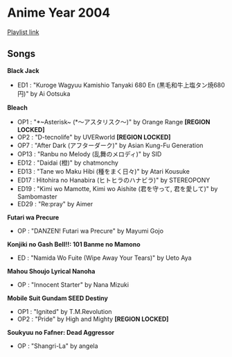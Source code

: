 # Anime Year 2004

[Playlist link](https://open.spotify.com/user/fz230568w0ccmom2dg3zvxq1h/playlist/1IgTDKX3WqZFJavret9PRD?si=75PHnz72RA2ag0bSfx94Eg)

## Songs

**Black Jack**
* ED1 : "Kuroge Wagyuu Kamishio Tanyaki 680 En (黒毛和牛上塩タン焼680円)" by Ai Ootsuka

**Bleach**
* OP1 : "\*~Asterisk~ (*～アスタリスク～)" by Orange Range **[REGION LOCKED]**
* OP2 : "D-tecnolife" by UVERworld **[REGION LOCKED]**
* OP7 : "After Dark (アフターダーク)" by Asian Kung-Fu Generation
* OP13 : "Ranbu no Melody (乱舞のメロディ)" by SID
* ED12 : "Daidai (橙)" by chatmonchy
* ED13 : "Tane wo Maku Hibi (種をまく日々)" by Atari Kousuke
* ED17 : Hitohira no Hanabira (ヒトヒラのハナビラ)" by STEREOPONY 
* ED19 : "Kimi wo Mamotte, Kimi wo Aishite (君を守って, 君を愛して)" by Sambomaster
* ED29 : "Re:pray" by Aimer

**Futari wa Precure**
* OP : "DANZEN! Futari wa Precure" by Mayumi Gojo

**Konjiki no Gash Bell!!: 101 Banme no Mamono**
* ED : "Namida Wo Fuite (Wipe Away Your Tears)" by Ueto Aya

**Mahou Shoujo Lyrical Nanoha**
* OP : "Innocent Starter" by Nana Mizuki

**Mobile Suit Gundam SEED Destiny**
* OP1 : "Ignited" by T.M.Revolution
* OP2 : "Pride" by High and Mighty **[REGION LOCKED]**

**Soukyuu no Fafner: Dead Aggressor**
* OP : "Shangri-La" by angela